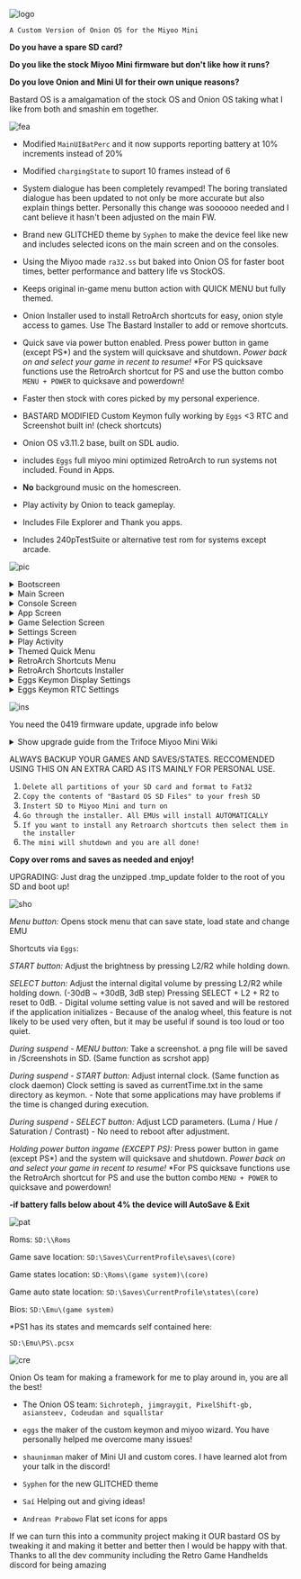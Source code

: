 ![logo](https://user-images.githubusercontent.com/106662128/179464287-bf776fbb-b4bb-4603-ac72-e53d26d1753d.png)

`A Custom Version of Onion OS for the Miyoo Mini`

**Do you have a spare SD card?** 

**Do you like the stock Miyoo Mini firmware but don't like how it runs?** 

**Do you love Onion and Mini UI for their own unique reasons?** 

Bastard OS is a amalgamation of the stock OS and Onion OS taking what I like from both and smashin em together.

![fea](https://user-images.githubusercontent.com/106662128/179464381-e85cb7c7-fe51-46f6-8121-676b8ab352ba.png)

* Modified `MainUIBatPerc` and it now supports reporting battery at 10% increments instead of 20%

* Modified `chargingState` to suport 10 frames instead of 6

* System dialogue has been completely revamped! The boring translated dialogue has been updated to not only be more accurate but also explain things better. Personally this change was soooooo needed and I cant believe it hasn't been adjusted on the main FW.

* Brand new GLITCHED theme by `Syphen` to make the device feel like new and includes selected icons on the main screen and on the consoles.

* Using the Miyoo made `ra32.ss` but baked into Onion OS for faster boot times, better performance and battery life vs StockOS.

* Keeps original in-game menu button action with QUICK MENU but fully themed.

* Onion Installer used to install RetroArch shortcuts for easy, onion style access to games. Use The Bastard Installer to add or remove shortcuts.

* Quick save via power button enabled. Press power button in game (except PS*) and the system will quicksave and shutdown. *Power back on and select your game in recent to resume!* *For PS quicksave functions use the RetroArch shortcut for PS and use the button combo `MENU + POWER` to quicksave and powerdown!

* Faster then stock with cores picked by my personal experience.

* BASTARD MODIFIED Custom Keymon fully working by `Eggs` <3 RTC and Screenshot built in! (check shortcuts)

* Onion OS v3.11.2 base, built on SDL audio.

* includes `Eggs` full miyoo mini optimized RetroArch to run systems not included. Found in Apps.

* **No** background music on the homescreen.

* Play activity by Onion to teack gameplay.

* Includes File Explorer and Thank you apps.

* Includes 240pTestSuite or alternative test rom for systems except arcade.

![pic](https://user-images.githubusercontent.com/106662128/179464441-88b770d9-4eda-40f6-a63d-ea6dfe827c8f.png)

<details><summary>Bootscreen</summary><br>

![bootScreen](https://user-images.githubusercontent.com/106662128/178097567-b7d8ccdc-0aa5-4d00-8338-19c9b4118b06.png)
  
</details>

<details><summary>Main Screen</summary><br>
  
![MainUI_002](https://user-images.githubusercontent.com/106662128/178097580-52536a1c-67f6-49aa-93f8-f53cf7202b4a.png)

</details>
  
<details><summary>Console Screen</summary><br>

![MainUI_005](https://user-images.githubusercontent.com/106662128/178097611-0fad844a-a7da-40e5-b626-c1a38b36f209.png)
 
</details>

<details><summary>App Screen</summary><br>
  
![MainUI_006](https://user-images.githubusercontent.com/106662128/178097621-166ce8a1-7e2b-4ef9-9a0a-4eed3de1fb7c.png)

</details>

<details><summary>Game Selection Screen</summary><br>
  
![MainUI_008](https://user-images.githubusercontent.com/106662128/178097636-5354aa6f-1117-4fc0-942e-b03570adfb57.png)
![MainUI_007](https://user-images.githubusercontent.com/106662128/178097637-2718e34f-cf27-4d36-a4a9-82913a82be2a.png)

</details>
  
<details><summary>Settings Screen</summary><br>
  
![MainUI_009](https://user-images.githubusercontent.com/106662128/178097641-1f3a64c1-5db0-4a27-a3a5-6d263381dafd.png)
![MainUI_012](https://user-images.githubusercontent.com/106662128/178097643-896de89c-c824-4db3-924b-9faa552672bf.png)
![MainUI_010](https://user-images.githubusercontent.com/106662128/178097644-548aa17f-865b-46bb-884e-f7a2b35178b4.png)
![MainUI_011](https://user-images.githubusercontent.com/106662128/178097645-4230d9c7-ba8b-4e2f-b092-9685334ce6b7.png)

</details>
  
<details><summary>Play Activity</summary><br>
  
![MainUI_013](https://user-images.githubusercontent.com/106662128/178097653-264b5c2e-37f2-424e-b1ab-768ad2c2da3e.png)

</details>
  
<details><summary>Themed Quick Menu</summary><br>
 
![Megaman Battle Network 1_001](https://user-images.githubusercontent.com/106662128/178097659-4c81655e-f141-4923-ae83-5d756a160ea1.png)

</details>
  
<details><summary>RetroArch Shortcuts Menu</summary><br>
  
![MainUI_010](https://user-images.githubusercontent.com/106662128/176839689-14c0aebf-ac2a-4910-9749-449f561fa037.png)

</details>
 
<details><summary>RetroArch Shortcuts Installer</summary><br>
  
![The Bastard Installer_000](https://user-images.githubusercontent.com/106662128/178097693-cd8f6b2c-c8e1-4343-a064-12199b288d90.png)

</details>
  
<details><summary>Eggs Keymon Display Settings</summary><br>

![MainUI_016](https://user-images.githubusercontent.com/106662128/178097703-affd9784-0285-4264-8bd5-731dc66d71a2.png)

</details>

<details><summary>Eggs Keymon RTC Settings</summary><br>
  
![MainUI_018](https://user-images.githubusercontent.com/106662128/178097705-4880a81d-b26d-4ed2-9b90-c1fd25ce75eb.png)

</details>

![ins](https://user-images.githubusercontent.com/106662128/179464498-19d3acf8-0cad-4b63-ad13-f92609c9a346.png)

You need the 0419 firmware update, upgrade info below

<details><summary>Show upgrade guide from the Trifoce Miyoo Mini Wiki</summary><br>
<a href="https://github.com/TriForceX/MiyooCFW/wiki/Miyoo-Mini#firmware-update-guide" rel="nofollow">Source with picture guide</a>
  
  
<p>Download latest update direct from Miyoo from official <a href="https://lemiyoo.cn/upgrade" rel="nofollow">website</a> or from our <a href="https://drive.google.com/drive/folders/192KkgJ6rTy5gpYRyPIK4D0_apm8bwVlm?usp=sharing" rel="nofollow">backups</a></p>
<p><em><strong>NOTE PLEASE READ FIRST</strong></em></p>
<ol>
<li>use a trustworthy SD card(sandisk, toshiba, etc.)</li>
<li>Make sure miyoo283_fw.img was downloaded correctly (file size: 15,134,744 CRC32:814ED165)&amp; MD5 (miyoo283_fw.img) = 32ce41b44cf9d35f4ee9ceae0ba7827d</li>
</ol>
<p>Additional Tips: Please use a power plug that is not more than 5V, do not upgrade through the computers usb charging,
copy the firmware files to TF card immediately after upgrading the machine do not flash after playing games, otherwise its easy to lose data AND END UP WITH A brick!:)</p>
<p><em><strong>Note: VERY IMPORTANT Remove the battery first then proceed with the upgrade!</strong></em>
Step 1 Download Miyoo283_fw. Img firmware &amp; the A wild card zip.
Step 2 Copying TF cards connect to a computer through a card reader then copy the downloaded Miyoo283_Fw. img firmware directly to the root directory of the TF card.
Step 3 Upgrading Do not power off during upgrade! You can't press the power button! It turns into bricks!</p>
<ol>
<li>Power off remove the battery</li>
<li>Install the TF card back</li>
<li>Power on through Type C plug the data cable and enter charging state</li>
<li>Do not press the power button. It will enter the firmware upgrade state automatically.</li>
<li>The upgrade takes about 2 minutes after the update it will enter a charging state only then remove the cable very important as its still writing to internal NAND.</li>
</ol>
<p>Step 4 Please delete the Miyoo283_fw. Img firmware copied from the TF card after the upgrade!
Step 5 Copy (first backup your card,you will loose your saved data)Copy APP, Emu, RApp, RetroArch from the wild card folder that you downloaded to the TF card and directly overwrite any files is ask to.```</p>
<p>Additional Tips: Please use a power plug that is not more than 5V, do not upgrade through the computers usb charging,
copy the firmware files to TF card immediately after upgrading the machine do not start playing games, otherwise its easy to lose data AND END UP WITH A brick! :)</p>
</details>

ALWAYS BACKUP YOUR GAMES AND SAVES/STATES. RECCOMENDED USING THIS ON AN EXTRA CARD AS ITS MAINLY FOR PERSONAL USE.

1. `Delete all partitions of your SD card and format to Fat32`
2. `Copy the contents of "Bastard OS SD Files" to your fresh SD` 
3. `Instert SD to Miyoo Mini and turn on`
4. `Go through the installer. All EMUs will install AUTOMATICALLY`
5. `If you want to install any Retroarch shortcuts then select them in the installer`
3. `The mini will shutdown and you are all done!`

**Copy over roms and saves as needed and enjoy!**

UPGRADING: Just drag the unzipped .tmp_update folder to the root of you SD and boot up!

![sho](https://user-images.githubusercontent.com/106662128/179464581-e94610d4-5ec0-4d5b-b9d4-303a1f08deac.png)

*Menu button:* Opens stock menu that can save state, load state and change EMU

Shortcuts via `Eggs`:

*START button:* Adjust the brightness by pressing L2/R2 while holding down.

*SELECT button:* Adjust the internal digital volume by pressing L2/R2 while holding down. (-30dB \~ +30dB, 3dB step) Pressing SELECT + L2 + R2 to reset to 0dB. - Digital volume setting value is not saved and will be restored if the application initializes - Because of the analog wheel, this feature is not likely to be used very often, but it may be useful if sound is too loud or too quiet.

*During suspend - MENU button:* Take a screenshot. a png file will be saved in /Screenshots in SD. (Same function as scrshot app)

*During suspend - START button:* Adjust internal clock. (Same function as clock daemon) Clock setting is saved as currentTime.txt in the same directory as keymon. - Note that some applications may have problems if the time is changed during execution.

*During suspend - SELECT button:* Adjust LCD parameters. (Luma / Hue / Saturation / Contrast) - No need to reboot after adjustment.

*Holding power button ingame (EXCEPT PS):* Press power button in game (except PS*) and the system will quicksave and shutdown. *Power back on and select your game in recent to resume!* *For PS quicksave functions use the RetroArch shortcut for PS and use the button combo `MENU + POWER` to quicksave and powerdown!

**-if battery falls below about 4% the device will AutoSave & Exit**

![pat](https://user-images.githubusercontent.com/106662128/179464606-cbb53c0c-ca18-406b-8424-30a0480ce185.png)

Roms: `SD:\\Roms`

Game save location: `SD:\Saves\CurrentProfile\saves\(core)`

Game states location: `SD:\Roms\(game system)\(core)`

Game auto state location: `SD:\Saves\CurrentProfile\states\(core)`

Bios: `SD:\Emu\(game system)`

\*PS1 has its states and memcards self contained here:

`SD:\Emu\PS\.pcsx`

![cre](https://user-images.githubusercontent.com/106662128/179464628-fffd8636-b30a-4ddd-af46-faea2fc9638d.png)

Onion Os team for making a framework for me to play around in, you are all the best!
* The Onion OS team: `Sichroteph, jimgraygit, PixelShift-gb, asiansteev, Codeudan and squallstar`

* `eggs` the maker of the custom keymon and miyoo wizard. You have personally helped me overcome many issues!

* `shauninman` maker of Mini UI and custom cores. I have learned alot from your talk in the discord!

* `Syphen` for the new GLITCHED theme

* `Saí` Helping out and giving ideas!

* `Andrean Prabowo` Flat set icons for apps


If we can turn this into a community project making it OUR bastard OS by tweaking it and making it better and better then I would be happy with that. Thanks to all the dev community including the Retro Game Handhelds discord for being amazing
